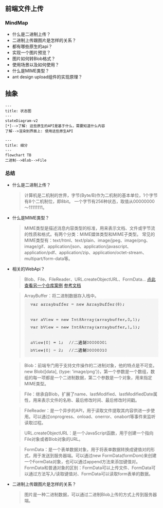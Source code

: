 ## 前端文件上传

### MindMap
- 什么是二进制上传？
- 二进制上传跟图片是怎样的关系？
- 都有哪些原生的api？
- 实现一个图片预览？
- 图片如何转Blob格式？
- 使用场景以及如何使用？
- 什么是MIME类型？
- ant design upload组件的实现原理？

## 抽象
```mermaid
---
title: 状态图
---
stateDiagram-v2
[*]-->了解: 这些原生的API是基于什么，需要知道什么内容
了解-->渲染到界面上: 使用这些原生API
```

```mermaid
---
title: 细分
---
flowchart TB
二进制-->Blob-->File
```

### 总结
- 什么是二进制上传？
  > 计算机是二机制的世界，字节(Byte/B)作为二机制的基本单位，1个字节有8个二机制位，即8bit。
  > 一个字节有256种状态，取值从00000000～11111111。

- 什么是MIME类型？
  > MIME类型是描述消息内容类型的标准，用来表示文档、文件或字节流的性质和格式。有两个分类：MIME媒体类型和MIME子类型。
  > 常见的MIME类型有：text/html、text/plain、image/jpeg、image/png、image/gif、application/json、application/javascript、application/pdf、application/zip、application/octet-stream、multipart/form-data等。

- 相关的WebApi？
  > Blob、File、FileReader、URL.createObjectURL、FormData... 
  > [点此查看另一个仓库案例](https://github.com/liquidGo/Abstract_Key_Processes/blob/master/src/other/whatIsBinaryObject/01_Blob/index.tsx)
  > [参考文档](https://zhuanlan.zhihu.com/p/568915443?utm_id=0)

  > ArrayBuffer：将二进制数据存入栈中。
  ![案例](../images/b3b0ecf82c9220a4fbeaf8753a3d5c70d39162f0e843e675e181628a7b227b34.png)  

  > Blob：前端专门用于支持文件操作的二进制对象，他的特点是不可变。
  > new Blob([data], {type: 'image/png'})，第一个参数是一个数组，数组的每一项都是一个二进制数据，第二个参数是一个对象，用来指定MIME类型。

  > File：继承自Blob，扩展了name、lastModified、lastModifiedDate属性，用来表示文件的名称、最后修改时间、最后修改时间戳。

  > FileReader：是一个异步的API，用于读取文件提取其内容供进一步使用。可以通过onprogress、onload、onerror、onabort等事件来监听读取过程。

  > URL.createObjectURL：是一个JavaScript函数，用于创建一个指向File对象或者Blob对象的URL。

  > FormData：是一个表单数据对象，用于将表单数据转换成键值对的形式，用于发送到服务器端。可以通过new FormData(formDom)来创建一个FormData对象，也可以通过append方法来添加键值对。
  > FormData和普通对象的区别：FormData可以上传文件、FormData可以通过方法写入/读取键值对、FormData可以读取form表单的数据。

- 二进制上传跟图片是怎样的关系？
  > 图片是一种二进制数据，可以通过二进制Blob上传的方式上传到服务器端。